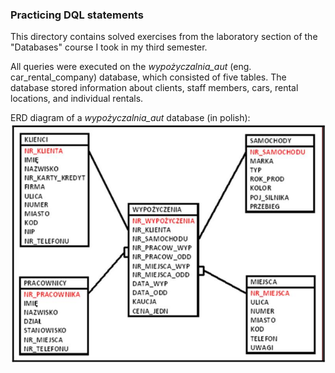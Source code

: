 ### Practicing DQL statements

This directory contains solved exercises from the laboratory section of the "Databases" course I took in my third semester. 

All queries were executed on the *wypożyczalnia_aut* (eng. car_rental_company) database, which consisted of five tables. The database stored information about clients, staff members, cars, rental locations, and individual rentals.

ERD diagram of a *wypożyczalnia_aut* database (in polish):
![Picture of ERD diagram](erd.png)